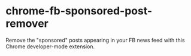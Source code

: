 # chrome-fb-sponsored-post-remover
Remove the "sponsored" posts appearing in your FB news feed with this Chrome developer-mode extension.
